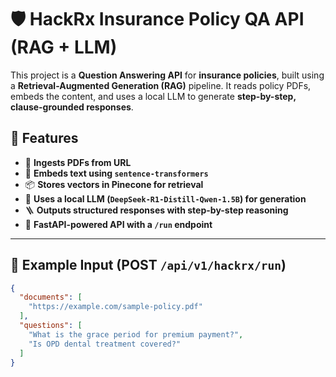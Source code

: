 # 🛡️ HackRx Insurance Policy QA API (RAG + LLM)

This project is a **Question Answering API** for **insurance policies**, built using a **Retrieval-Augmented Generation (RAG)** pipeline. It reads policy PDFs, embeds the content, and uses a local LLM to generate **step-by-step, clause-grounded responses**.

## 🔧 Features

- 📄 **Ingests PDFs from URL**
- 🧠 **Embeds text using `sentence-transformers`**
- 📦 **Stores vectors in Pinecone for retrieval**
- 🤖 **Uses a local LLM (`DeepSeek-R1-Distill-Qwen-1.5B`) for generation**
- 🪜 **Outputs structured responses with step-by-step reasoning**
- 🚀 **FastAPI-powered API with a `/run` endpoint**

---

## 📌 Example Input (POST `/api/v1/hackrx/run`)

```json
{
  "documents": [
    "https://example.com/sample-policy.pdf"
  ],
  "questions": [
    "What is the grace period for premium payment?",
    "Is OPD dental treatment covered?"
  ]
}
